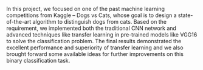 In this project, we focused on one of the past machine learning competitions from Kaggle – Dogs vs Cats, whose goal is to design a state-of-the-art algorithm to distinguish dogs from cats. Based on the requirement, we implemented both the traditional CNN network and advanced techniques like transfer learning in pre-trained models like VGG16 to solve the classification problem. The final results demonstrated the excellent performance and superiority of transfer learning and we also brought forward some available ideas for further improvements on this binary classification task.
